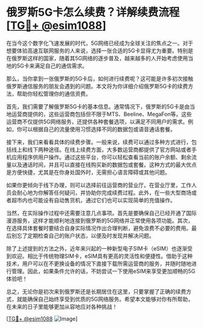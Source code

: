 # 俄罗斯5G卡怎么续费？详解续费流程[[TG💪+ @esim1088](https://t.me/s/esim1088)]

在当今这个数字化飞速发展的时代，5G网络已经成为全球关注的焦点之一。对于想要体验高速互联网服务的人来说，选择一张合适的5G卡显得尤为重要。特别是在俄罗斯这样的国家，随着其5G网络的逐步普及，越来越多的人开始考虑使用当地的5G卡来满足自己的通信需求。

那么，当你拿到一张俄罗斯的5G卡后，如何进行续费呢？这可能是许多初次接触俄罗斯通信服务的朋友会遇到的问题。本文将为你详细介绍俄罗斯5G卡的续费方法，帮助你轻松管理你的通信资费。

首先，我们需要了解俄罗斯5G卡的基本信息。通常情况下，俄罗斯的5G卡是由当地运营商提供的，这些运营商包括但不限于MTS、Beeline、MegaFon等。这些运营商不仅提供5G网络服务，还提供各种套餐选项，以满足不同用户的需求。例如，你可以根据自己的流量使用习惯选择不同的数据包或语音通话套餐。

接下来，我们来看看具体的续费步骤。一般来说，续费可以通过多种方式进行，包括线上和线下两种途径。在线上续费方面，大多数运营商都提供了官方网站或者手机应用程序供用户操作。通过这些平台，你可以轻松查看当前的账户余额、剩余流量以及通话时间，并且可以直接在线购买新的数据包或套餐。这种方式的最大优点是方便快捷，尤其是在你身处国外时，无需担心语言障碍或其他问题。

如果你更倾向于线下办理，则可以选择前往运营商的营业厅。在营业厅里，工作人员会耐心地为你解答任何疑问，并协助你完成续费过程。此外，在一些大型商场或者超市内也可能设有自动售货机，通过它们也可以实现简单的充值操作。

当然，在实际操作过程中还需要注意几点事项。首先是要确保自己已经开通了国际漫游服务，这样才能顺利地连接到俄罗斯的5G网络并正常使用各项功能。其次，在选择具体套餐时要结合自身实际情况作出合理判断，避免浪费不必要的费用。最后别忘了定期检查自己的账户状态，以便及时发现并解决问题。

除了上述提到的方法之外，近年来兴起的一种新型电子SIM卡（eSIM）也逐渐受到欢迎。相比于传统物理SIM卡，eSIM具有更高的灵活性和便捷性。借助于这种技术，用户可以在不更换设备的情况下直接下载所需运营商的服务，并随时随地进行管理。因此，如果条件允许的话，不妨尝试一下使用eSIM来享受更加顺畅的5G体验吧！

总之，无论你是初次来到俄罗斯还是长期居住在这里，只要掌握了正确的续费方式，就能确保自己始终享受到优质的5G网络服务。希望本文能够对你有所帮助，在未来的日子里能够更加从容地应对各种挑战！

[[TG💪+ @esim1088](https://t.me/s/esim1088) ![Image](https://i.postimg.cc/4NQfJmqS/Snipaste-2025-05-13-00-14-12.png)]